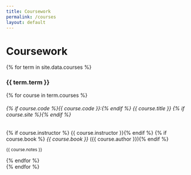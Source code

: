```yaml
---
title: Coursework
permalink: /courses
layout: default
---
```


# Coursework

{% for term in site.data.courses %}
<h3>{{ term.term }}</h3>

<div class="row ml-3 mb-3">
{% for course in term.courses %}
  <div class="col-md-6 col-sm-12">
	<h6>{% if course.code %}<em>{{ course.code }}:</em>{% endif %} {{ course.title }} {% if course.site %}<a href="{{ course.site }}" target="_blank"><i class="fas fa-external-link-alt"></i></a>{% endif %}</h6>
	{% if course.instructor %}<i class="fas fa-user"></i> {{ course.instructor }}{% endif %}
	{% if course.book %}<i class="fas fa-book"></i> <em>{{ course.book }}</em> ({{ course.author }}){% endif %}
	<p><small>{{ course.notes }}</small></p>
  </div>
{% endfor %}
</div>
{% endfor %}
